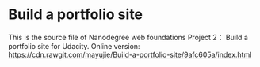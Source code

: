 # Build a portfolio site
This is the source file of Nanodegree web foundations Project 2： Build a portfolio site for Udacity.
Online version: https://cdn.rawgit.com/mayujie/Build-a-portfolio-site/9afc605a/index.html
